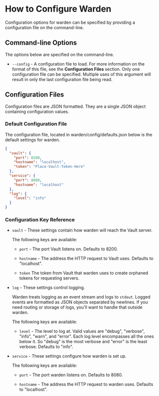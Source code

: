 # How to Configure Warden #

Configuration options for warden can be specified by providing a configuration
file on the command-line.

## Command-line Options ##

The options below are specified on the command-line.

* `--config` - A configuration file to load. For more information on the format
  of this file, see the **Configuration Files** section. Only one configuration
  file can be specified. Multiple uses of this argument will result in only the
  last configuration file being read.

## Configuration Files ##

Configuration files are JSON formatted. They are a single JSON object
containing configuration values.

### Default Configuration File ###

The configuration file, located in warden/config/defaults.json below is the default settings for warden.

~~~json
{
  "vault": {
    "port": 8200,
    "hostname": "localhost",
    "token": "Place-Vault-Token-Here"
  },
  "service": {
    "port": 8080,
    "hostname": "localhost"
  },
  "log": {
    "level": "info"
  }
}
~~~

### Configuration Key Reference ###

* `vault` - These settings contain how warden will reach the Vault server.

  The following keys are available:

  * `port` - The port Vault listens on. Defaults to 8200.

  * `hostname` - The address the HTTP request to Vault uses. Defaults to "localhost".

  * `token` The token from Vault that warden uses to create orphaned tokens for requesting servers.

* `log` - These settings control logging.

  Warden treats logging as an event stream and logs to `stdout`. Logged events
  are formatted as JSON objects separated by newlines. If you need routing or
  storage of logs, you'll want to handle that outside warden.

  The following keys are available:

  * `level` - The level to log at. Valid values are "debug", "verbose", "info",
    "warn", and "error". Each log level encompasses all the ones below it. So
    "debug" is the most verbose and "error" is the least verbose. Defaults to
    "info".

* `service` - These settings configure how warden is set up.

  The following keys are available:

  * `port` - The port warden listens on. Defaults to 8080.

  * `hostname` - The address the HTTP request to warden uses. Defaults to "localhost".
